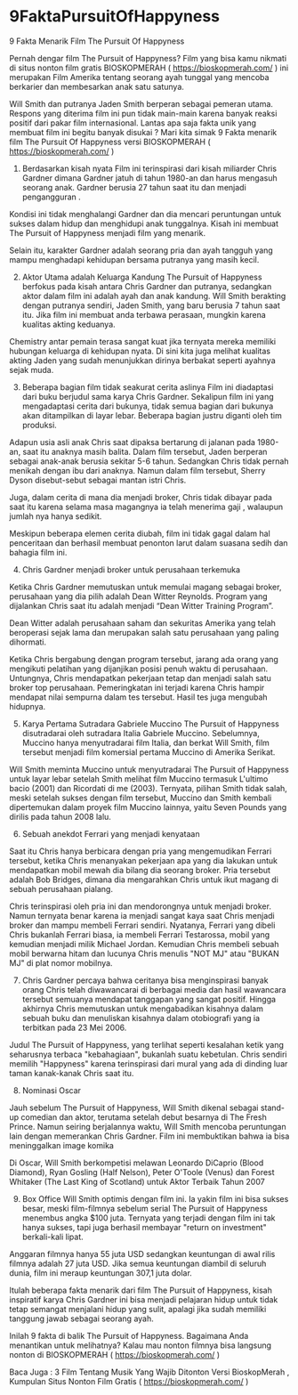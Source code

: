 # 9FaktaPursuitOfHappyness
9 Fakta Menarik Film The Pursuit Of Happyness

Pernah dengar film The Pursuit of Happyness? Film yang bisa kamu nikmati di situs nonton film gratis BIOSKOPMERAH ( https://bioskopmerah.com/ ) ini merupakan Film Amerika tentang seorang ayah tunggal yang mencoba berkarier dan membesarkan anak satu satunya. 

Will Smith dan putranya Jaden Smith berperan sebagai pemeran utama. Respons yang diterima film ini pun tidak main-main karena banyak reaksi positif dari pakar film internasional. Lantas apa saja fakta unik yang membuat film ini begitu banyak disukai ? Mari kita simak 9 Fakta menarik film The Pursuit Of Happyness versi BIOSKOPMERAH ( https://bioskopmerah.com/ )

1. Berdasarkan kisah nyata
Film ini terinspirasi dari kisah miliarder Chris Gardner dimana Gardner jatuh di tahun 1980-an dan harus mengasuh seorang anak. Gardner berusia 27 tahun saat itu dan menjadi pengangguran .

Kondisi ini tidak menghalangi Gardner dan dia mencari peruntungan untuk sukses dalam hidup dan menghidupi anak tunggalnya. Kisah ini membuat The Pursuit of Happyness menjadi film yang menarik.

Selain itu, karakter Gardner adalah seorang pria dan ayah tangguh yang mampu menghadapi kehidupan bersama putranya yang masih kecil.

2. Aktor Utama adalah Keluarga Kandung
The Pursuit of Happyness berfokus pada kisah antara Chris Gardner dan putranya, sedangkan aktor dalam film ini adalah ayah dan anak kandung.
 Will Smith berakting dengan putranya sendiri, Jaden Smith, yang baru berusia 7 tahun saat itu. Jika film ini membuat anda terbawa perasaan, mungkin karena kualitas akting keduanya.

Chemistry antar pemain terasa sangat kuat jika ternyata mereka memiliki hubungan keluarga di kehidupan nyata. Di sini kita juga melihat kualitas akting Jaden yang sudah menunjukkan dirinya berbakat seperti ayahnya sejak muda.

 

 
3. Beberapa bagian film tidak seakurat cerita aslinya
 Film ini diadaptasi dari buku berjudul sama karya Chris Gardner. Sekalipun film ini yang mengadaptasi cerita dari bukunya, tidak semua bagian dari bukunya akan ditampilkan di layar lebar. Beberapa bagian justru diganti oleh tim produksi.

Adapun usia asli anak Chris saat dipaksa bertarung di jalanan pada 1980-an, saat itu anaknya masih balita. Dalam film tersebut, Jaden berperan sebagai anak-anak berusia sekitar 5-6 tahun. Sedangkan Chris tidak pernah menikah dengan ibu dari anaknya. Namun dalam film tersebut, Sherry Dyson disebut-sebut sebagai mantan istri Chris.

Juga, dalam cerita di mana dia menjadi broker, Chris tidak dibayar pada saat itu karena selama masa magangnya ia telah menerima gaji , walaupun jumlah nya hanya sedikit.

Meskipun beberapa elemen cerita diubah, film ini tidak gagal dalam hal penceritaan dan berhasil membuat penonton larut dalam suasana sedih dan bahagia film ini.

 

4. Chris Gardner menjadi broker untuk perusahaan terkemuka

 Ketika Chris Gardner memutuskan untuk memulai magang sebagai broker, perusahaan yang dia pilih adalah Dean Witter Reynolds. Program yang dijalankan Chris saat itu adalah menjadi “Dean Witter Training Program”.

Dean Witter adalah perusahaan saham dan sekuritas Amerika yang telah beroperasi sejak lama dan merupakan salah satu perusahaan yang paling dihormati.

Ketika Chris bergabung dengan program tersebut, jarang ada orang yang mengikuti pelatihan yang dijanjikan posisi penuh waktu di perusahaan. Untungnya, Chris mendapatkan pekerjaan tetap dan menjadi salah satu broker top perusahaan. Pemeringkatan ini terjadi karena Chris hampir mendapat nilai sempurna dalam tes tersebut. Hasil tes juga mengubah hidupnya.

 

5. Karya Pertama Sutradara Gabriele Muccino
The Pursuit of Happyness disutradarai oleh sutradara Italia Gabriele Muccino. Sebelumnya, Muccino hanya menyutradarai film Italia, dan berkat Will Smith, film tersebut menjadi film komersial pertama Muccino di Amerika Serikat.



Will Smith meminta Muccino untuk menyutradarai The Pursuit of Happyness untuk layar lebar setelah Smith melihat film Muccino termasuk L'ultimo bacio (2001) dan Ricordati di me (2003). Ternyata, pilihan Smith tidak salah, meski setelah sukses dengan film tersebut, Muccino dan Smith kembali dipertemukan dalam proyek film Muccino lainnya, yaitu Seven Pounds yang dirilis pada tahun 2008 lalu.

 

6. Sebuah anekdot Ferrari yang menjadi kenyataan

  Saat itu Chris hanya berbicara dengan pria yang mengemudikan Ferrari tersebut, ketika Chris menanyakan pekerjaan     apa yang dia lakukan untuk mendapatkan mobil mewah dia bilang dia seorang broker. Pria tersebut adalah Bob Bridges, dimana dia mengarahkan Chris untuk ikut magang di sebuah perusahaan pialang.

   Chris terinspirasi oleh pria ini dan mendorongnya untuk menjadi broker. Namun ternyata benar karena ia menjadi sangat kaya saat Chris menjadi broker dan mampu membeli Ferrari sendiri. Nyatanya, Ferrari yang dibeli Chris  bukanlah Ferrari biasa, ia membeli Ferrari Testarossa, mobil yang kemudian menjadi milik Michael Jordan. Kemudian Chris membeli sebuah mobil berwarna hitam dan lucunya Chris menulis "NOT MJ" atau "BUKAN MJ" di plat nomor mobilnya.

 

7. Chris Gardner percaya bahwa ceritanya bisa menginspirasi banyak orang
Chris telah diwawancarai di berbagai media dan hasil wawancara tersebut semuanya mendapat tanggapan yang sangat positif. Hingga akhirnya Chris memutuskan untuk mengabadikan kisahnya dalam sebuah buku dan menuliskan kisahnya dalam otobiografi yang ia terbitkan pada 23 Mei 2006. 

Judul The Pursuit of Happyness, yang terlihat seperti kesalahan ketik yang seharusnya terbaca "kebahagiaan", bukanlah suatu kebetulan. Chris sendiri memilih "Happyness" karena terinspirasi dari mural yang ada di dinding luar taman kanak-kanak Chris saat itu.

 

8. Nominasi Oscar

Jauh sebelum The Pursuit of Happyness, Will Smith dikenal sebagai stand-up comedian dan aktor, terutama setelah debut besarnya di The Fresh Prince. Namun seiring berjalannya waktu, Will Smith mencoba peruntungan lain dengan memerankan Chris Gardner. Film ini membuktikan bahwa ia bisa meninggalkan image komika

Di Oscar, Will Smith berkompetisi melawan Leonardo DiCaprio (Blood Diamond), Ryan Gosling (Half Nelson), Peter O'Toole (Venus) dan Forest Whitaker (The Last King of Scotland) untuk Aktor Terbaik Tahun 2007

 

9. Box Office
Will Smith optimis dengan film ini. Ia yakin film ini bisa sukses besar, meski film-filmnya sebelum serial The Pursuit of Happyness menembus angka $100 juta. Ternyata yang terjadi dengan film ini tak hanya sukses, tapi juga berhasil membayar "return on investment" berkali-kali lipat. 

Anggaran filmnya hanya 55 juta USD sedangkan keuntungan di awal rilis filmnya adalah 27 juta USD. Jika semua keuntungan diambil di seluruh dunia, film ini meraup keuntungan 307,1 juta dolar.

Itulah beberapa fakta menarik dari film The Pursuit of Happyness, kisah inspiratif karya Chris Gardner ini bisa menjadi pelajaran hidup untuk tidak tetap semangat menjalani hidup yang sulit, apalagi jika sudah memiliki tanggung jawab sebagai seorang ayah.

 

Inilah 9 fakta di balik The Pursuit of Happyness. Bagaimana Anda menantikan untuk melihatnya? Kalau mau nonton filmnya bisa langsung nonton di BIOSKOPMERAH ( https://bioskopmerah.com/ )

 

Baca Juga : 3 Film Tentang Musik Yang Wajib Ditonton Versi BioskopMerah , Kumpulan Situs Nonton Film Gratis ( https://bioskopmerah.com/ )
